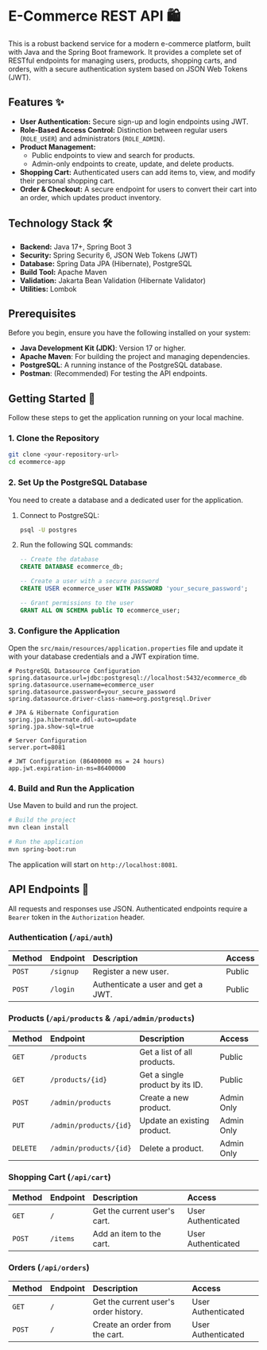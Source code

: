 # E-Commerce REST API 🛍️

This is a robust backend service for a modern e-commerce platform, built with Java and the Spring Boot framework. It provides a complete set of RESTful endpoints for managing users, products, shopping carts, and orders, with a secure authentication system based on JSON Web Tokens (JWT).

## Features ✨

  * **User Authentication:** Secure sign-up and login endpoints using JWT.
  * **Role-Based Access Control:** Distinction between regular users (`ROLE_USER`) and administrators (`ROLE_ADMIN`).
  * **Product Management:**
      * Public endpoints to view and search for products.
      * Admin-only endpoints to create, update, and delete products.
  * **Shopping Cart:** Authenticated users can add items to, view, and modify their personal shopping cart.
  * **Order & Checkout:** A secure endpoint for users to convert their cart into an order, which updates product inventory.

## Technology Stack 🛠️

  * **Backend:** Java 17+, Spring Boot 3
  * **Security:** Spring Security 6, JSON Web Tokens (JWT)
  * **Database:** Spring Data JPA (Hibernate), PostgreSQL
  * **Build Tool:** Apache Maven
  * **Validation:** Jakarta Bean Validation (Hibernate Validator)
  * **Utilities:** Lombok

## Prerequisites

Before you begin, ensure you have the following installed on your system:

  * **Java Development Kit (JDK)**: Version 17 or higher.
  * **Apache Maven**: For building the project and managing dependencies.
  * **PostgreSQL**: A running instance of the PostgreSQL database.
  * **Postman**: (Recommended) For testing the API endpoints.

## Getting Started 🚀

Follow these steps to get the application running on your local machine.

### 1\. Clone the Repository

```bash
git clone <your-repository-url>
cd ecommerce-app
```

### 2\. Set Up the PostgreSQL Database

You need to create a database and a dedicated user for the application.

1.  Connect to PostgreSQL:
    ```bash
    psql -U postgres
    ```
2.  Run the following SQL commands:
    ```sql
    -- Create the database
    CREATE DATABASE ecommerce_db;

    -- Create a user with a secure password
    CREATE USER ecommerce_user WITH PASSWORD 'your_secure_password';

    -- Grant permissions to the user
    GRANT ALL ON SCHEMA public TO ecommerce_user;
    ```

### 3\. Configure the Application

Open the `src/main/resources/application.properties` file and update it with your database credentials and a JWT expiration time.

```properties
# PostgreSQL Datasource Configuration
spring.datasource.url=jdbc:postgresql://localhost:5432/ecommerce_db
spring.datasource.username=ecommerce_user
spring.datasource.password=your_secure_password
spring.datasource.driver-class-name=org.postgresql.Driver

# JPA & Hibernate Configuration
spring.jpa.hibernate.ddl-auto=update
spring.jpa.show-sql=true

# Server Configuration
server.port=8081

# JWT Configuration (86400000 ms = 24 hours)
app.jwt.expiration-in-ms=86400000
```

### 4\. Build and Run the Application

Use Maven to build and run the project.

```bash
# Build the project
mvn clean install

# Run the application
mvn spring-boot:run
```

The application will start on `http://localhost:8081`.

## API Endpoints 📖

All requests and responses use JSON. Authenticated endpoints require a `Bearer` token in the `Authorization` header.

### Authentication (`/api/auth`)

| Method | Endpoint         | Description                   | Access |
| :----- | :--------------- | :---------------------------- | :----- |
| `POST` | `/signup`        | Register a new user.          | Public |
| `POST` | `/login`         | Authenticate a user and get a JWT. | Public |

### Products (`/api/products` & `/api/admin/products`)

| Method   | Endpoint           | Description                      | Access       |
| :------- | :----------------- | :------------------------------- | :----------- |
| `GET`    | `/products`        | Get a list of all products.      | Public       |
| `GET`    | `/products/{id}`   | Get a single product by its ID.  | Public       |
| `POST`   | `/admin/products`  | Create a new product.            | Admin Only   |
| `PUT`    | `/admin/products/{id}` | Update an existing product.      | Admin Only   |
| `DELETE` | `/admin/products/{id}` | Delete a product.                | Admin Only   |

### Shopping Cart (`/api/cart`)

| Method | Endpoint   | Description                  | Access          |
| :----- | :--------- | :--------------------------- | :-------------- |
| `GET`  | `/`        | Get the current user's cart. | User Authenticated |
| `POST` | `/items`   | Add an item to the cart.     | User Authenticated |

### Orders (`/api/orders`)

| Method | Endpoint | Description                          | Access          |
| :----- | :------- | :----------------------------------- | :-------------- |
| `GET`  | `/`      | Get the current user's order history. | User Authenticated |
| `POST` | `/`      | Create an order from the cart.       | User Authenticated |
